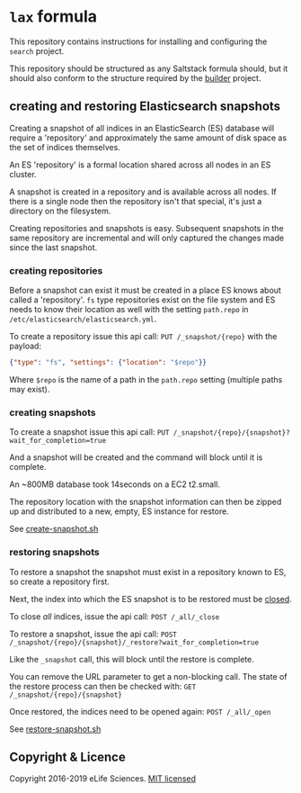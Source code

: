 # `lax` formula

This repository contains instructions for installing and configuring the `search` project.

This repository should be structured as any Saltstack formula should, but it should also conform to the structure 
required by the [builder](https://github.com/elifesciences/builder) project.

## creating and restoring Elasticsearch snapshots

Creating a snapshot of all indices in an ElasticSearch (ES) database will require a 'repository' and approximately the 
same amount of disk space as the set of indices themselves.

An ES 'repository' is a formal location shared across all nodes in an ES cluster.

A snapshot is created in a repository and is available across all nodes. If there is a single node then the repository 
isn't that special, it's just a directory on the filesystem.

Creating repositories and snapshots is easy. Subsequent snapshots in the same repository are incremental and will only 
captured the changes made since the last snapshot.

### creating repositories

Before a snapshot can exist it must be created in a place ES knows about called a 'repository'. `fs` type repositories 
exist on the file system and ES needs to know their location as well with the setting `path.repo` in 
`/etc/elasticsearch/elasticsearch.yml`.

To create a repository issue this api call: `PUT /_snapshot/{repo}` with the payload:

```json
{"type": "fs", "settings": {"location": "$repo"}}
```

Where `$repo` is the name of a path in the `path.repo` setting (multiple paths may exist).

### creating snapshots

To create a snapshot issue this api call: `PUT /_snapshot/{repo}/{snapshot}?wait_for_completion=true`

And a snapshot will be created and the command will block until it is complete. 

An ~800MB database took 14seconds on a EC2 t2.small.

The repository location with the snapshot information can then be zipped up and distributed to a new, empty, ES instance
for restore.

See [create-snapshot.sh](./salt/search/scripts/create-snapshot.sh)

### restoring snapshots

To restore a snapshot the snapshot must exist in a repository known to ES, so create a repository first.

Next, the index into which the ES snapshot is to be restored must be [closed](https://www.elastic.co/guide/en/elasticsearch/reference/2.4/indices-open-close.html).

To close *all* indices, issue the api call: `POST /_all/_close`

To restore a snapshot, issue the api call: `POST /_snapshot/{repo}/{snapshot}/_restore?wait_for_completion=true`

Like the `_snapshot` call, this will block until the restore is complete.

You can remove the URL parameter to get a non-blocking call. The state of the restore process can then be checked with:
`GET /_snapshot/{repo}/{snapshot}`

Once restored, the indices need to be opened again: `POST /_all/_open`

See [restore-snapshot.sh](./salt/search/scripts/restore-snapshot.sh)

## Copyright & Licence

Copyright 2016-2019 eLife Sciences. [MIT licensed](LICENCE.txt)

